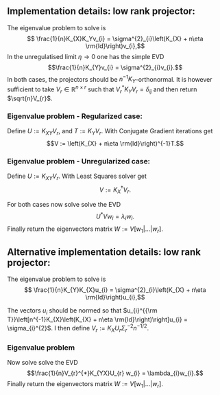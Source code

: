 ## Implementation details: low rank projector:
The eigenvalue problem to solve is
$$ \frac{1}{n}K_{X}K_Yv_{i} = \sigma^{2}_{i}\left(K_{X} + n\eta \rm{Id}\right)v_{i},$$
In the unregulatised limit $\eta \to 0$ one has the simple EVD
$$\frac{1}{n}K_{Y}v_{i} = \sigma^{2}_{i}v_{i}.$$
In both cases, the projectors should be $n^{-1}K_{Y}$-orthonormal. It is however sufficient to take $V_{r} \in \mathbb{R}^{n\times r}$ such that $V_{r}^{*}K_{Y}V_{r} = \delta_{ij}$ and then return $\sqrt{n}V_{r}$.
### Eigenvalue problem - Regularized case:
Define $U :=  K_{XY}V_{r}$, and $T := K_{Y}V_{r}$. With Conjugate Gradient iterations get 
$$V := \left(K_{X} + n\eta \rm{Id}\right)^{-1}T.$$
### Eigenvalue problem - Unregularized case:
Define $U :=  K_{XY}V_{r}$. With Least Squares solver get 
$$V := K_{X}^{\dagger}V_{r}.$$ 

For both cases now solve solve the EVD 
$$U^{*}V w_{i} = \lambda_{i}w_{i}.$$
Finally return the eigenvectors matrix $W:= V[w_{1} | \ldots |w_{r}]$.

## Alternative implementation details: low rank projector:
The eigenvalue problem to solve is
$$ \frac{1}{n}K_{Y}K_{X}u_{i} = \sigma^{2}_{i}\left(K_{X} + n\eta \rm{Id}\right)u_{i},$$


The vectors $u_{i}$ should be normed so that $u_{i}^{{\rm T}}\left[n^{-1}K_{X}\left(K_{X} + n\eta \rm{Id}\right)\right]u_{i} = \sigma_{i}^{2}$. I then define $V_{r} := K_{X}U_{r}\Sigma^{-2}_{r}n^{-1/2}$.
### Eigenvalue problem
Now solve solve the EVD 
$$\frac{1}{n}V_{r}^{*}K_{YX}U_{r} w_{i} = \lambda_{i}w_{i}.$$
Finally return the eigenvectors matrix $W:= V[w_{1} | \ldots |w_{r}]$.

